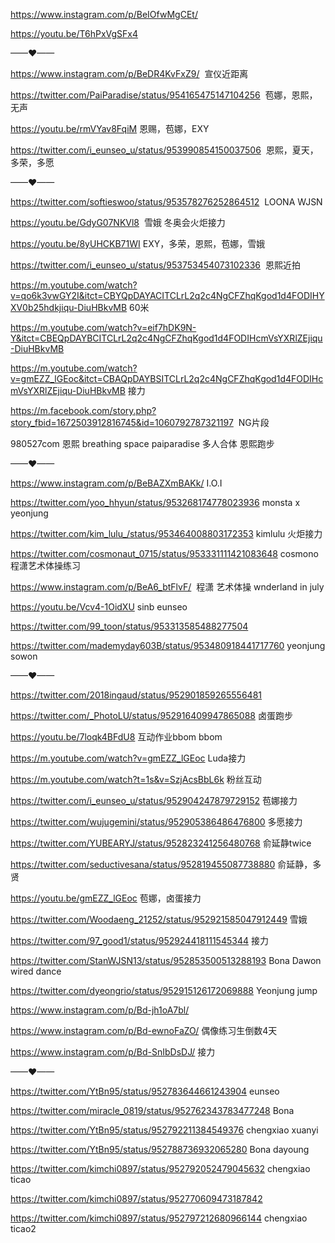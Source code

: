 
https://www.instagram.com/p/BeIOfwMgCEt/

https://youtu.be/T6hPxVgSFx4

——♥——

https://www.instagram.com/p/BeDR4KvFxZ9/  宣仪近距离

https://twitter.com/PaiParadise/status/954165475147104256  苞娜，恩熙，无声

https://youtu.be/rmVYav8FqiM 恩赐，苞娜，EXY

https://twitter.com/i_eunseo_u/status/953990854150037506  恩熙，夏天，多荣，多愿

——♥——

https://twitter.com/softieswoo/status/953578276252864512  LOONA WJSN

https://youtu.be/GdyG07NKVl8  雪娥 冬奥会火炬接力

https://youtu.be/8yUHCKB71WI EXY，多荣，恩熙，苞娜，雪娥

https://twitter.com/i_eunseo_u/status/953753454073102336  恩熙近拍

https://m.youtube.com/watch?v=qo6k3vwGY2I&itct=CBYQpDAYACITCLrL2q2c4NgCFZhqKgod1d4FODIHYXV0b25hdkjiqu-DiuHBkvMB  60米

https://m.youtube.com/watch?v=eif7hDK9N-Y&itct=CBEQpDAYBCITCLrL2q2c4NgCFZhqKgod1d4FODIHcmVsYXRlZEjiqu-DiuHBkvMB

https://m.youtube.com/watch?v=gmEZZ_lGEoc&itct=CBAQpDAYBSITCLrL2q2c4NgCFZhqKgod1d4FODIHcmVsYXRlZEjiqu-DiuHBkvMB  接力

https://m.facebook.com/story.php?story_fbid=1672503912816745&id=1060792787321197  NG片段

980527com 恩熙
breathing space
paiparadise  多人合体
恩熙跑步

——♥——

https://www.instagram.com/p/BeBAZXmBAKk/ I.O.I

https://twitter.com/yoo_hhyun/status/953268174778023936  monsta x yeonjung

https://twitter.com/kim_lulu_/status/953464008803172353  kimlulu 火炬接力

https://twitter.com/cosmonaut_0715/status/953331111421083648 cosmono 程潇艺术体操练习

https://www.instagram.com/p/BeA6_btFlvF/  程潇 艺术体操 wnderland in july

https://youtu.be/Vcv4-1OidXU sinb eunseo

https://twitter.com/99_toon/status/953313585488277504

https://twitter.com/mademyday603B/status/953480918441717760  yeonjung sowon

——♥——

https://twitter.com/2018ingaud/status/952901859265556481

https://twitter.com/_PhotoLU/status/952916409947865088  卤蛋跑步

https://youtu.be/7loqk4BFdU8 互动作业bbom bbom

https://m.youtube.com/watch?v=gmEZZ_lGEoc Luda接力

https://m.youtube.com/watch?t=1s&v=SzjAcsBbL6k 粉丝互动

https://twitter.com/i_eunseo_u/status/952904247879729152 苞娜接力

https://twitter.com/wujugemini/status/952905386486476800  多愿接力

https://twitter.com/YUBEARYJ/status/952823241256480768 俞延静twice

https://twitter.com/seductivesana/status/952819455087738880 俞延静，多贤

https://youtu.be/gmEZZ_lGEoc 苞娜，卤蛋接力

https://twitter.com/Woodaeng_21252/status/952921585047912449 雪娥

https://twitter.com/97_good1/status/952924418111545344 接力

https://twitter.com/StanWJSN13/status/952853500513288193 Bona Dawon wired dance

https://twitter.com/dyeongrio/status/952915126172069888 Yeonjung jump

https://www.instagram.com/p/Bd-jh1oA7bl/

https://www.instagram.com/p/Bd-ewnoFaZO/  偶像练习生倒数4天

https://www.instagram.com/p/Bd-SnIbDsDJ/ 接力

——♥——

https://twitter.com/YtBn95/status/952783644661243904  eunseo

https://twitter.com/miracle_0819/status/952762343783477248 Bona

https://twitter.com/YtBn95/status/952792211384549376  chengxiao xuanyi

https://twitter.com/YtBn95/status/952788736932065280 Bona dayoung

https://twitter.com/kimchi0897/status/952792052479045632  chengxiao ticao

https://twitter.com/kimchi0897/status/952770609473187842

https://twitter.com/kimchi0897/status/952797212680966144  chengxiao ticao2
